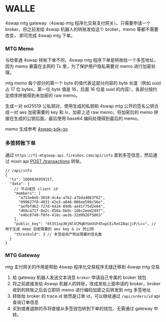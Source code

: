 # WALLE
4swap mtg gateway（4swap mtg 程序化交易支付网关）。只需要申请一个 broker，将之前发给 4swap 机器人的转账发给这个 broker，memo 等都不需要改变，
即可完成 4swap mtg 下单。 

### MTG Memo

与给普通 4swap 转账下单不同，4swap mtg 程序下单是转账给一个多签地址，因为 memo 暴露在主网的 Tx 里，为了保护用户隐私需要对 memo 进行加密处理。

mtg memo 每个部分的第一个 byte 的值代表这部分内容的 byte 长度（例如 uuid 占 17 位 bytes，第一位 byte 值是 16，后面 16 位是 uuid 的内容），各部分按约定顺序拼接得到未加密的 raw memo。

生成一对 ed25519 公私钥对，使用生成的私钥和 4swap mtg 公开的签名公钥合成一对 aes 加密需要的 key 和 iv，加密上述 raw memo，将加密后的
memo 拼接在生成的公钥后面，最后使用 base64 编码处理得到最后的 memo。

memo 生成参考 [4swap-sdk-go](https://github.com/fox-one/4swap-sdk-go/blob/master/mtg/action.go#L71)

### 多签转账下单

通过 ```https://f1-mtgswap-api.firesbox.com/api/info``` 拿到多签信息，然后通过 mixin api [POST /transactions](https://github.com/fox-one/mixin-sdk-go/blob/master/transaction_raw.go#L42) 转账。

```json5
// /api/info
{
  "ts": 1608836959157,
  "data": {
    // 节点成员 client id
    "members": [
      "a753e0eb-3010-4c4a-a7b2-a7bda4063f62",
      "099627f8-4031-42e3-a846-006ee598c56e",
      "aefbfd62-727d-4424-89db-ae41f75d2e04",
      "d68ca71f-0e2c-458a-bb9c-1d6c2eed2497",
      "e4bc0740-f8fe-418c-ae1b-32d9926f5863"
    ],
    "public_key": "dt351xp3KjNlVCMqBYUeUSF45upCEiReSZAqcjcP/Lc=", // 用于生成 memo 加密需要的 aes key & iv 的公钥
    "threshold": 3 // 多签组资产转出需要的签名数
  }
}

```

### MTG Gateway

mtg 支付网关的作用是帮助 4swap 程序化交易程序无缝迁移到 4swap mtg 交易

1. 给 gateway 机器人发送文本消息 ```broker``` 申请自己专属的 broker 钱包
2. 将之前直接发给 4swap 机器人的转账，改成发给上面申请的 broker，broker 收到的转账之后会立即将 memo 进行编码加密之后转发到 mtg 多签地址
3. 转账给 broker 的 trace id 依然是订单 id，可以继续通过 ```/api/orders/id``` api 查询订单信息
4. 买到或者退款的币将直接从多签钱包转到下单的钱包，无需通过 gateway 中转。
